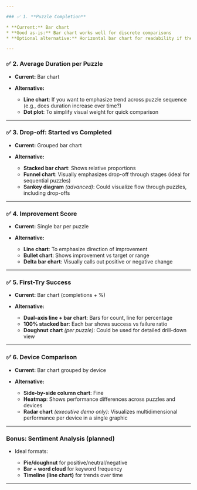 ```yaml
---

### ✅ 1. **Puzzle Completion**

* **Current:** Bar chart
* **Good as-is:** Bar chart works well for discrete comparisons
* **Optional alternative:** Horizontal bar chart for readability if the puzzle list grows

---
```


### ✅ 2. **Average Duration per Puzzle**

* **Current:** Bar chart
* **Alternative:**

    * **Line chart**: If you want to emphasize trend across puzzle sequence (e.g., does duration increase over time?)
    * **Dot plot**: To simplify visual weight for quick comparison

---

### ✅ 3. **Drop-off: Started vs Completed**

* **Current:** Grouped bar chart
* **Alternative:**

    * **Stacked bar chart**: Shows relative proportions
    * **Funnel chart**: Visually emphasizes drop-off through stages (ideal for sequential puzzles)
    * **Sankey diagram** *(advanced)*: Could visualize flow through puzzles, including drop-offs

---

### ✅ 4. **Improvement Score**

* **Current:** Single bar per puzzle
* **Alternative:**

    * **Line chart**: To emphasize direction of improvement
    * **Bullet chart**: Shows improvement vs target or range
    * **Delta bar chart**: Visually calls out positive or negative change

---

### ✅ 5. **First-Try Success**

* **Current:** Bar chart (completions + %)
* **Alternative:**

    * **Dual-axis line + bar chart**: Bars for count, line for percentage
    * **100% stacked bar**: Each bar shows success vs failure ratio
    * **Doughnut chart** *(per puzzle)*: Could be used for detailed drill-down view

---

### ✅ 6. **Device Comparison**

* **Current:** Bar chart grouped by device
* **Alternative:**

    * **Side-by-side column chart**: Fine
    * **Heatmap**: Shows performance differences across puzzles and devices
    * **Radar chart** *(executive demo only)*: Visualizes multidimensional performance per device in a single graphic

---

### Bonus: **Sentiment Analysis (planned)**

* Ideal formats:

    * **Pie/doughnut** for positive/neutral/negative
    * **Bar + word cloud** for keyword frequency
    * **Timeline (line chart)** for trends over time

---
